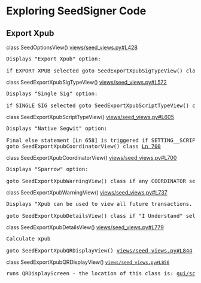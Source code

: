 # Exploring SeedSigner Code

## Export Xpub

class SeedOptionsView() [views/seed_views.py#L428](https://github.com/SeedSigner/seedsigner/blob/dev/src/seedsigner/views/seed_views.py#L428)
<pre>
Displays "Export Xpub" option:

if EXPORT_XPUB selected goto SeedExportXpubSigTypeView() class <a href="https://github.com/SeedSigner/seedsigner/blob/dev/src/seedsigner/views/seed_views.py#L514">Ln 514</a>
</pre>


class SeedExportXpubSigTypeView() [views/seed_views.py#L572](https://github.com/SeedSigner/seedsigner/blob/dev/src/seedsigner/views/seed_views.py#L572)
<pre>
Displays "Single Sig" option:

if SINGLE_SIG selected goto SeedExportXpubScriptTypeView() class <a href="https://github.com/SeedSigner/seedsigner/blob/dev/src/seedsigner/views/seed_views.py#L597">Ln 597</a>
</pre>


class SeedExportXpubScriptTypeView() [views/seed_views.py#L605](https://github.com/SeedSigner/seedsigner/blob/dev/src/seedsigner/views/seed_views.py#L605)
<pre>
Displays "Native Segwit" option:

Final else statement [Ln 658] is triggered if SETTING__SCRIPT_TYPES == "Native Segwit"
goto SeedExportXpubCoordinatorView() class <a href="https://github.com/SeedSigner/seedsigner/blob/dev/src/seedsigner/views/seed_views.py#L700">Ln 700</a>
</pre>


class SeedExportXpubCoordinatorView() [views/seed_views.py#L700](https://github.com/SeedSigner/seedsigner/blob/dev/src/seedsigner/views/seed_views.py#L700)
<pre>
Displays "Sparrow" option:

goto SeedExportXpubWarningView() class if any COORDINATOR select ("BlueWallet", "Nunchuk", "Sparrow" etc) <a href="https://github.com/SeedSigner/seedsigner/blob/dev/src/seedsigner/views/seed_views.py#L730">Ln 730</a>)
</pre>


class SeedExportXpubWarningView() [views/seed_views.py#L737](https://github.com/SeedSigner/seedsigner/blob/dev/src/seedsigner/views/seed_views.py#L737)
<pre>
Displays "Xpub can be used to view all future transactions. I Understand" option:

goto SeedExportXpubDetailsView() class if "I Understand" selected <a href="https://github.com/SeedSigner/seedsigner/blob/dev/src/seedsigner/views/seed_views.py#L770">Ln 770</a>
</pre>


class SeedExportXpubDetailsView() [views/seed_views.py#L779](https://github.com/SeedSigner/seedsigner/blob/dev/src/seedsigner/views/seed_views.py#L779)
<pre>
Calculate xpub

goto SeedExportXpubQRDisplayView() <a href="https://github.com/SeedSigner/seedsigner/blob/dev/src/seedsigner/views/seed_views.py#L844">views/seed_views.py#L844</a>
</pre>


class SeedExportXpubQRDisplayView() <code><a href="https://github.com/SeedSigner/seedsigner/blob/dev/src/seedsigner/views/seed_views.py#L856">views/seed_views.py#L856</a></code>
<pre>
runs QRDisplayScreen - the location of this class is: <a href="https://github.com/SeedSigner/seedsigner/blob/dev/src/seedsigner/gui/screens/screen.py#L659">gui/screens/screen.py#L659</a>
</pre>

<!--
[views/seed_views.py#L856](https://github.com/SeedSigner/seedsigner/blob/dev/src/seedsigner/views/seed_views.py#L856)
<a href=""></a>
-->